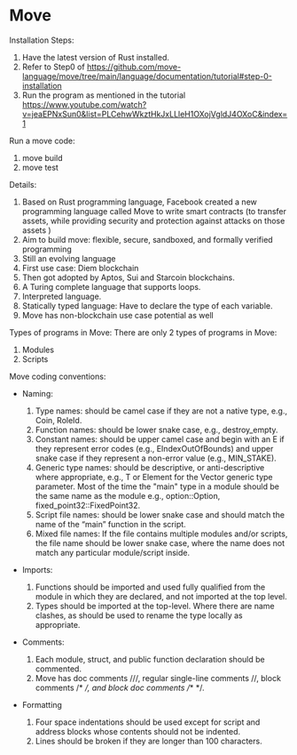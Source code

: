 # Move

Installation Steps:

  1. Have the latest version of Rust installed.
  2. Refer to Step0 of https://github.com/move-language/move/tree/main/language/documentation/tutorial#step-0-installation
  3. Run the program as mentioned in the tutorial https://www.youtube.com/watch?v=jeaEPNxSun0&list=PLCehwWkztHkJxLLleH1OXojVgldJ4OXoC&index=1

Run a move code:
  1. move build
  2. move test

Details:

  1. Based on Rust programming language, Facebook created a new programming language called Move to write smart contracts (to transfer assets, while providing security and protection against attacks on those assets )
  2. Aim to build move: flexible, secure, sandboxed, and formally verified programming
  3. Still an evolving language
  4. First use case: Diem blockchain
  5. Then got adopted by Aptos, Sui and Starcoin blockchains.
  6. A Turing complete language that supports loops.
  7. Interpreted language.
  8. Statically typed language: Have to declare the type of each variable.
  9. Move has non-blockchain use case potential as well

Types of programs in Move: There are only 2 types of programs in Move:

  1. Modules
  2. Scripts

Move coding conventions:

  * Naming:

      1. Type names: should be camel case if they are not a native type, e.g., Coin, RoleId.
      2. Function names: should be lower snake case, e.g., destroy_empty.
      3. Constant names: should be upper camel case and begin with an E if they represent error codes (e.g., EIndexOutOfBounds) and upper snake case if they represent a non-error value (e.g., MIN_STAKE).
      4. Generic type names: should be descriptive, or anti-descriptive where appropriate, e.g., T or Element for the Vector generic type parameter. Most of the time the "main" type in a module should be the same name as the module e.g., option::Option, fixed_point32::FixedPoint32.
      5. Script file names: should be lower snake case and should match the name of the “main” function in the script.
      6. Mixed file names: If the file contains multiple modules and/or scripts, the file name should be lower snake case, where the name does not match any particular module/script inside.
 
  * Imports:

    1. Functions should be imported and used fully qualified from the module in which they are declared, and not imported at the top level.
    2. Types should be imported at the top-level. Where there are name clashes, as should be used to rename the type locally as appropriate.

  * Comments:

    1. Each module, struct, and public function declaration should be commented.
    2. Move has doc comments ///, regular single-line comments //, block comments /* */, and block doc comments /** */.

  * Formatting

    1. Four space indentations should be used except for script and address blocks whose contents should not be indented.
    2. Lines should be broken if they are longer than 100 characters.
